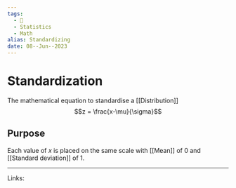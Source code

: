 ```yaml
---
tags:
  - 🌱
  - Statistics
  - Math
alias: Standardizing
date: 08--Jun--2023
---
```


# Standardization
The mathematical equation to standardise a [[Distribution]]
$$z = \frac{x-\mu}{\sigma}$$
## Purpose
Each value of $x$ is placed on the same scale with [[Mean]] of 0 and [[Standard deviation]] of 1.

---
Links: 